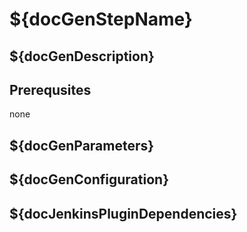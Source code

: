 # ${docGenStepName}

## ${docGenDescription}

## Prerequsites

none

## ${docGenParameters}

## ${docGenConfiguration}

## ${docJenkinsPluginDependencies}

